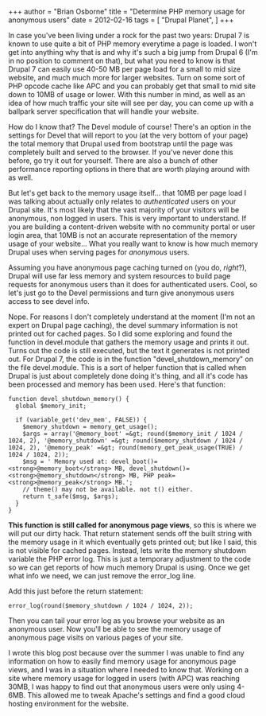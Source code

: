 +++
author = "Brian Osborne"
title = "Determine PHP memory usage for anonymous users"
date = 2012-02-16
tags = [
  "Drupal Planet",
]
+++

In case you've been living under a rock for the past two years: Drupal 7 is known to use quite a bit of PHP memory everytime a page is loaded. I won't get into anything why that is and why it's such a big jump from Drupal 6 (I'm in no position to comment on that), but what you need to know is that Drupal 7 can easily use 40-50 MB per page load for a small to mid size website, and much much more for larger websites. Turn on some sort of PHP opcode cache like APC and you can probably get that small to mid site down to 10MB of usage or lower. With this number in mind, as well as an idea of how much traffic your site will see per day, you can come up with a ballpark server specification that will handle your website.

How do I know that? The Devel module of course! There's an option in the settings for Devel that will report to you (at the very bottom of your page) the total memory that Drupal used from bootstrap until the page was completely built and served to the browser. If you've never done this before, go try it out for yourself. There are also a bunch of other performance reporting options in there that are worth playing around with as well. 

But let's get back to the memory usage itself... that 10MB per page load I was talking about actually only relates to _authenticated_ users on your Drupal site. It's most likely that the vast majority of your visitors will be anonymous, non logged in users. This is very important to understand. If you are building a content-driven website with no community portal or user login area, that 10MB is not an accurate representation of the memory usage of your website... What you really want to know is how much memory Drupal uses when serving pages for _anonymous_ users.

Assuming you have anonymous page caching turned on (you do, _right_?), Drupal will use far less memory and system resources to build page requests for anonymous users than it does for authenticated users. Cool, so let's just go to the Devel permissions and turn give anonymous users access to see devel info.

Nope. For reasons I don't completely understand at the moment (I'm not an expert on Drupal page caching), the devel summary information is not printed out for cached pages. So I did some exploring and found the function in devel.module that gathers the memory usage and prints it out. Turns out the code is still executed, but the text it generates is not printed out. For Drupal 7, the code is in the function "devel\_shutdown\_memory" on the file devel.module. This is a sort of helper function that is called when Drupal is just about completely done doing it's thing, and all it's code has been processed and memory has been used. Here's that function:

    function devel_shutdown_memory() {
      global $memory_init;

      if (variable_get('dev_mem', FALSE)) {
        $memory_shutdown = memory_get_usage();
        $args = array('@memory_boot' =&gt; round($memory_init / 1024 / 1024, 2), '@memory_shutdown' =&gt; round($memory_shutdown / 1024 / 1024, 2), '@memory_peak' =&gt; round(memory_get_peak_usage(TRUE) / 1024 / 1024, 2));
        $msg = ' Memory used at: devel_boot()=<strong>@memory_boot</strong> MB, devel_shutdown()=<strong>@memory_shutdown</strong> MB, PHP peak=<strong>@memory_peak</strong> MB.';
        // theme() may not be available. not t() either.
        return t_safe($msg, $args);
      }
    }

**This function is still called for anonymous page views**, so this is where we will put our dirty hack. That return statement sends off the built string with the memory usage in it which eventually gets printed out; but like I said, this is not visible for cached pages. Instead, lets write the memory shutdown variable the PHP error log. This is just a temporary adjustment to the code so we can get reports of how much memory Drupal is using. Once we get what info we need, we can just remove the error\_log line.

Add this just before the return statement:

```
error_log(round($memory_shutdown / 1024 / 1024, 2));
```

Then you can tail your error log as you browse your website as an anonymous user. Now you'll be able to see the memory usage of anonymous page visits on various pages of your site.

I wrote this blog post because over the summer I was unable to find any information on how to easily find memory usage for anonymous page views, and I was in a situation where I needed to know that. Working on a site where memory usage for logged in users (with APC) was reaching 30MB, I was happy to find out that anonymous users were only using 4-6MB. This allowed me to tweak Apache's settings and find a good cloud hosting environment for the website.
